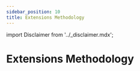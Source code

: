 ```yaml
---
sidebar_position: 10
title: Extensions Methodology
---
```


import Disclaimer from '../\_disclaimer.mdx';

<Disclaimer />


# Extensions Methodology
